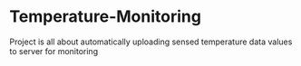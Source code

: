 # Temperature-Monitoring
Project is all about automatically uploading sensed temperature data values to server for monitoring
